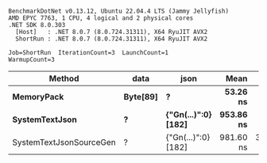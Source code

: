 ```

BenchmarkDotNet v0.13.12, Ubuntu 22.04.4 LTS (Jammy Jellyfish)
AMD EPYC 7763, 1 CPU, 4 logical and 2 physical cores
.NET SDK 8.0.303
  [Host]   : .NET 8.0.7 (8.0.724.31311), X64 RyuJIT AVX2
  ShortRun : .NET 8.0.7 (8.0.724.31311), X64 RyuJIT AVX2

Job=ShortRun  IterationCount=3  LaunchCount=1  
WarmupCount=3  

```
| Method                  | data     | json                | Mean      | Error      | StdDev    | Min       | Max         | Gen0   | Allocated |
|------------------------ |--------- |-------------------- |----------:|-----------:|----------:|----------:|------------:|-------:|----------:|
| **MemoryPack**              | **Byte[89]** | **?**                   |  **53.26 ns** |   **0.897 ns** |  **0.049 ns** |  **53.20 ns** |    **53.30 ns** | **0.0012** |     **104 B** |
| **SystemTextJson**          | **?**        | **{&quot;Gn(...)&quot;:0} [182]** | **953.86 ns** |   **5.224 ns** |  **0.286 ns** | **953.60 ns** |   **954.17 ns** |      **-** |     **104 B** |
| SystemTextJsonSourceGen | ?        | {&quot;Gn(...)&quot;:0} [182] | 981.60 ns | 354.864 ns | 19.451 ns | 967.66 ns | 1,003.82 ns |      - |     104 B |
